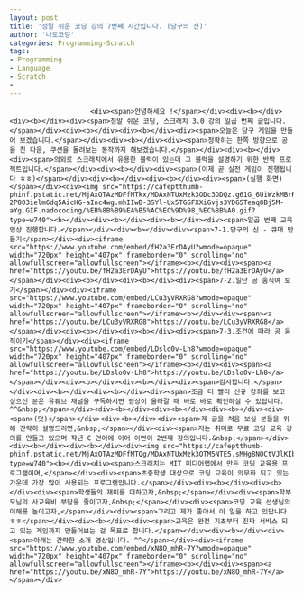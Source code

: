 ```yaml
---
layout: post
title: '정말 쉬운 코딩 강의 7번째 시간입니다. (당구의 신)'
author: '나도코딩'
categories: Programming-Scratch
tags:
- Programming
- Language
- Scratch
-
---
```



<script> location.href='https://cafe.naver.com/develoid/855105' ; </script>


















						<div><span>안녕하세요 !</span></div><div><b></div><div><b></div><div><span>정말 쉬운 코딩, 스크래치 3.0 강의 일곱 번째 글입니다.</span></div><div><b></div><div><b></div><div><span>오늘은 당구 게임을 만들어 보겠습니다.</span></div><div><b></div><div><span>정확히는 한쪽 방향으로 공을 친 다음, 쿠션을 돌려보는 동작까지 해보겠습니다.</span></div><div><b></div><div><span>의외로 스크래치에서 유용한 블럭이 있는데 그 블럭을 설명하기 위한 반짝 프로젝트입니다.</span></div><div><b></div><div><span>(이제 곧 실전 게임이 진행됩니다 ㅎㅎ)</span></div><div><b></div><div><b></div><div><span>(실행 화면)</span></div><div><img src="https://cafeptthumb-phinf.pstatic.net/MjAxOTAzMDFfMTkx/MDAxNTUxMzk3ODc3ODQz.g61G_6UiWzkMBrRRA-2P8O3ielm6dq5AicHG-aInc4wg.mhIIwB-3SYl-Ux5TGGFXXiGvjs3YDG5Teaq8Bj5M-aYg.GIF.nadocoding/%EB%8B%B9%EA%B5%AC%EC%9D%98_%EC%8B%A0.gif?type=w740"><b></div><div><b></div><div><b></div><div><span>일곱 번째 교육 영상 진행합니다.</span></div><div><b></div><div><span>7-1.당구의 신 - 큐대 만들기</span></div><div><iframe src="https://www.youtube.com/embed/fH2a3ErDAyU?wmode=opaque" width="720px" height="407px" frameborder="0" scrolling="no" allowfullscreen="allowfullscreen"></iframe><b></div><div><span><a href="https://youtu.be/fH2a3ErDAyU">https://youtu.be/fH2a3ErDAyU</a></span></div><div><b></div><div><b></div><div><span>7-2.일단 공 움직여 보기</span></div><div><iframe src="https://www.youtube.com/embed/LCu3yVRXRG8?wmode=opaque" width="720px" height="407px" frameborder="0" scrolling="no" allowfullscreen="allowfullscreen"></iframe><b></div><div><span><a href="https://youtu.be/LCu3yVRXRG8">https://youtu.be/LCu3yVRXRG8</a></span></div><div><b></div><div><b></div><div><span>7-3.조건에 따라 공 움직이기</span></div><div><iframe src="https://www.youtube.com/embed/LDslo0v-Lh8?wmode=opaque" width="720px" height="407px" frameborder="0" scrolling="no" allowfullscreen="allowfullscreen"></iframe><b></div><div><span><a href="https://youtu.be/LDslo0v-Lh8">https://youtu.be/LDslo0v-Lh8</a></span></div><div><b></div><div><b></div><div><span>감사합니다.</span></div><div><b></div><div><b></div><div><span>조금 더 빨리 신규 강좌를 보고 싶으신 분은 유튜브 채널을 구독하시면 영상이 올라갈 때 바로 바로 확인하실 수 있답니다. ^^&nbsp;</span></div><div><b></div><div><b></div><div><b></div><div><span>(덧)</span></div><div><b></div><div><span>제 글을 처음 보실 분들을 위해 간략히 설명드리면,&nbsp;</span></div><div><span>저는 취미로 무료 코딩 교육 강의를 만들고 있으며 작년 C 언어에 이어 이번이 2번째 강의입니다.&nbsp;</span></div><div><b></div><div><b></div><div><img src="https://cafeptthumb-phinf.pstatic.net/MjAxOTAzMDFfMTQg/MDAxNTUxMzk3OTM5NTE5.sMHg8NOCtVJlKIbLhsoBqBufVlb66RKUXsUTYj6hU14g.yx6Q_JAnBci2b3R5T0GBcEluxpmhUKCT0Kj5gVJcy7Yg.PNG.nadocoding/1.%EC%9D%B8%ED%94%84%EB%9F%B0.png?type=w740"><b></div><div><span>스크래치는 MIT 미디어랩에서 만든 코딩 교육용 프로그램이며,</span></div><div><span>초중학생 대상으로 코딩 교육이 의무화 되고 있는 가운데 가장 많이 사용되는 프로그램입니다.</span></div><div><b></div><div><b></div><div><span>학생들의 재미를 더하고자,&nbsp;</span></div><div><span>학부모님의 사교육비 부담을 줄이고자,&nbsp;</span></div><div><span>코딩 교육 선생님의 이해를 높이고자,</span></div><div><span>그리고 제가 좋아서 이 일을 하고 있답니다 ㅎㅎ</span></div><div><b></div><div><span>교육은 완전 기초부터 진짜 서비스 되고 있는 게임까지 만들어보는 걸 목표로 합니다.</span></div><div><b></div><div><span>아래는 간략한 소개 영상입니다. ^^</span></div><div><iframe src="https://www.youtube.com/embed/xN8O_mhR-7Y?wmode=opaque" width="720px" height="407px" frameborder="0" scrolling="no" allowfullscreen="allowfullscreen"></iframe><b></div><div><span><a href="https://youtu.be/xN8O_mhR-7Y">https://youtu.be/xN8O_mhR-7Y</a></span></div>
